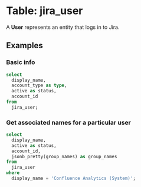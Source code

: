 # Table: jira_user

A **User** represents an entity that logs in to Jira.


## Examples

### Basic info

```sql
select
  display_name,
  account_type as type,
  active as status,
  account_id
from
  jira_user;
```

### Get associated names for a particular user

```sql
select
  display_name,
  active as status,
  account_id,
  jsonb_pretty(group_names) as group_names
from
  jira_user
where
  display_name = 'Confluence Analytics (System)';
```
